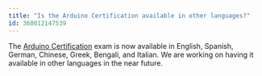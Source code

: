 ```yaml
---
title: "Is the Arduino Certification available in other languages?"
id: 360012147539
---
```


The [Arduino Certification](https://www.arduino.cc/education/certification) exam is now available in English, Spanish, German, Chinese, Greek, Bengali, and Italian. We are working on having it available in other languages in the near future.
